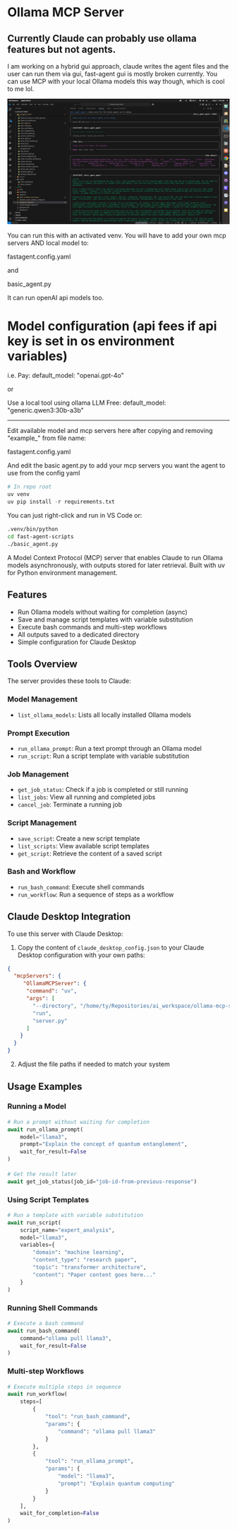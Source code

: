 # Ollama MCP Server

## Currently Claude can probably use ollama features but not agents.

I am working on a hybrid gui approach, claude writes the agent files and the user can run them via gui, fast-agent gui is mostly broken currently. You can use MCP with your local Ollama models this way though, which is cool to me lol.

![alt text](image.png)

You can run this with an activated venv.
You will have to add your own mcp servers AND local model to:

fastagent.config.yaml

and

basic_agent.py

It can run openAI api models too.

# Model configuration (api fees if api key is set in os environment variables)

i.e. Pay: default_model: "openai.gpt-4o"

or

Use a local tool using ollama LLM Free: default_model: "generic.qwen3:30b-a3b"

---

Edit available model and mcp servers here after copying and removing "example_" from file name:

fastagent.config.yaml

And edit the basic agent.py to add your mcp servers you want the agent to use from the config yaml

```python
# In repo root
uv venv
uv pip install -r requirements.txt
```
You can just right-click and run in VS Code or:

```bash
.venv/bin/python
cd fast-agent-scripts
./basic_agent.py
```

A Model Context Protocol (MCP) server that enables Claude to run Ollama models asynchronously, with outputs stored for later retrieval. Built with uv for Python environment management.

## Features

- Run Ollama models without waiting for completion (async)
- Save and manage script templates with variable substitution
- Execute bash commands and multi-step workflows
- All outputs saved to a dedicated directory
- Simple configuration for Claude Desktop


## Tools Overview

The server provides these tools to Claude:

### Model Management
- `list_ollama_models`: Lists all locally installed Ollama models

### Prompt Execution
- `run_ollama_prompt`: Run a text prompt through an Ollama model
- `run_script`: Run a script template with variable substitution

### Job Management
- `get_job_status`: Check if a job is completed or still running
- `list_jobs`: View all running and completed jobs
- `cancel_job`: Terminate a running job

### Script Management
- `save_script`: Create a new script template
- `list_scripts`: View available script templates
- `get_script`: Retrieve the content of a saved script

### Bash and Workflow
- `run_bash_command`: Execute shell commands
- `run_workflow`: Run a sequence of steps as a workflow

## Claude Desktop Integration

To use this server with Claude Desktop:

1. Copy the content of `claude_desktop_config.json` to your Claude Desktop configuration with your own paths:

```json
{
  "mcpServers": {
     "OllamaMCPServer": {
      "command": "uv",
      "args": [
        "--directory", "/home/ty/Repositories/ai_workspace/ollama-mcp-server/src/ollama_mcp_server",
        "run",
        "server.py"
      ]
    }
  }
}
```

2. Adjust the file paths if needed to match your system

## Usage Examples

### Running a Model

```python
# Run a prompt without waiting for completion
await run_ollama_prompt(
    model="llama3",
    prompt="Explain the concept of quantum entanglement",
    wait_for_result=False
)

# Get the result later
await get_job_status(job_id="job-id-from-previous-response")
```

### Using Script Templates

```python
# Run a template with variable substitution
await run_script(
    script_name="expert_analysis",
    model="llama3",
    variables={
        "domain": "machine learning",
        "content_type": "research paper",
        "topic": "transformer architecture",
        "content": "Paper content goes here..."
    }
)
```

### Running Shell Commands

```python
# Execute a bash command
await run_bash_command(
    command="ollama pull llama3",
    wait_for_result=False
)
```

### Multi-step Workflows

```python
# Execute multiple steps in sequence
await run_workflow(
    steps=[
        {
            "tool": "run_bash_command",
            "params": {
                "command": "ollama pull llama3"
            }
        },
        {
            "tool": "run_ollama_prompt",
            "params": {
                "model": "llama3",
                "prompt": "Explain quantum computing"
            }
        }
    ],
    wait_for_completion=False
)
```
